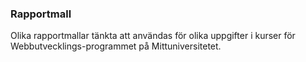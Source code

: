 ### Rapportmall
Olika rapportmallar tänkta att användas för olika uppgifter i kurser för Webbutvecklings-programmet på Mittuniversitetet.
